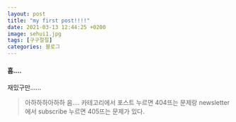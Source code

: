 ```yaml
---
layout: post
title: "my first post!!!!"
date: 2021-03-13 12:44:25 +0200
image: sehui1.jpg
tags: [구구절절]
categories: 블로그
---
```


#### 흠....
재밌구만......
> 아하하하아하하
음.... 카테고리에서 포스트 누르면 404뜨는 문제랑
newsletter에서 subscribe 누르면 405뜨는 문제가 있다.
